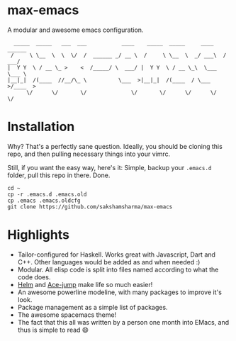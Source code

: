 max-emacs
=========

A modular and awesome emacs configuration.

```
  _____  _____   ___  ___           ____    _____  _____     ____    ______
 /     \ \__  \  \  \/  /  ______ _/ __ \  /     \ \__  \  _/ ___\  /  ___/
|  Y Y  \ / __ \_ >    <  /_____/ \  ___/ |  Y Y  \ / __ \_\  \___  \___ \ 
|__|_|  /(____  //__/\_ \          \___  >|__|_|  /(____  / \___  >/____  >
      \/      \/       \/              \/       \/      \/      \/      \/ 
```

# Installation

Why? That's a perfectly sane question. Ideally, you should be cloning this repo, and then pulling necessary things into your vimrc.

Still, if you want the easy way, here's it:
Simple, backup your ```.emacs.d``` folder, pull this repo in there. Done.

```
cd ~
cp -r .emacs.d .emacs.old
cp .emacs .emacs.oldcfg
git clone https://github.com/sakshamsharma/max-emacs
```

# Highlights
+ Tailor-configured for Haskell. Works great with Javascript, Dart and C++. Other languages would be added as and when needed :)
+ Modular. All elisp code is split into files named according to what the code does.
+ [Helm](https://github.com/emacs-helm/helm) and [Ace-jump](https://github.com/winterTTr/ace-jump-mode) make life so much easier!
+ An awesome powerline modeline, with many packages to improve it's look.
+ Package management as a simple list of packages.
+ The awesome spacemacs theme!
+ The fact that this all was written by a person one month into EMacs, and thus is simple to read :smile:
